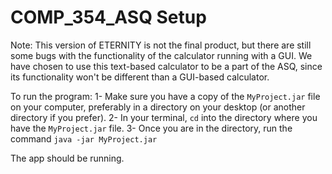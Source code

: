 # COMP_354_ASQ Setup

Note: This version of ETERNITY is not the final product, but there are still some bugs with the functionality of the calculator running with a GUI. We have chosen to use this text-based calculator to be a part of the ASQ, since its functionality won't be different than a GUI-based calculator.

To run the program:
1- Make sure you have a copy of the `MyProject.jar` file on your computer, preferably in a directory on your desktop (or another directory if you prefer).
2- In your terminal, `cd` into the directory where you have the `MyProject.jar` file.
3- Once you are in the directory, run the command `java -jar MyProject.jar`

The app should be running.
